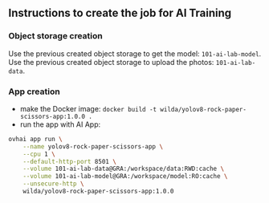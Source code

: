 ## Instructions to create the job for AI Training

### Object storage creation

Use the previous created object storage to get the model: `101-ai-lab-model`.
Use the previous created object storage to upload the photos: `101-ai-lab-data`.

### App creation
 - make the Docker image: `docker build -t wilda/yolov8-rock-paper-scissors-app:1.0.0 .`
 - run the app with AI App:
```bash
ovhai app run \
	--name yolov8-rock-paper-scissors-app \
	--cpu 1 \
	--default-http-port 8501 \
	--volume 101-ai-lab-data@GRA:/workspace/data:RWD:cache \
	--volume 101-ai-lab-model@GRA:/workspace/model:RO:cache \
	--unsecure-http \
	wilda/yolov8-rock-paper-scissors-app:1.0.0
```
